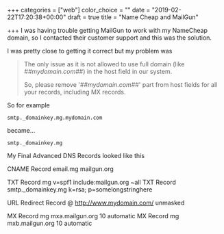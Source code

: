 +++
categories = ["web"]
color_choice = ""
date = "2019-02-22T17:20:38+00:00"
draft = true
title = "Name Cheap and MailGun"

+++
I was having trouble getting MailGun  to work with my NameCheap domain, so I contacted their customer support and this was the solution.

I was pretty close to getting it correct but my problem was

> The only issue as it is not allowed to use full domain (like #_#mydomain.com#_#) in the host field in our system.
>
> So, please remove '#_#mydomain.com#_#' part from host fields for all your records, including MX records.

So for example

    smtp._domainkey.mg.mydomain.com

became...

    smtp._domainkey.mg

My Final Advanced DNS Records looked like this

CNAME Record  email.mg  mailgun.org

TXT Record  mg  v=spf1 include:mailgun.org \~all TXT Record  smtp._domainkey.mg  k=rsa; p=somelongstringhere

URL Redirect Record  @  http://www.mydomain.com/  unmasked

MX Record  mg mxa.mailgun.org  10  automatic
MX Record  mg mxb.mailgun.org  10  automatic